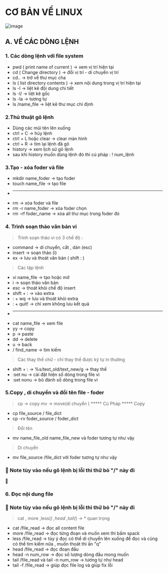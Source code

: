 # CƠ BẢN VỀ LINUX 
![image](https://user-images.githubusercontent.com/90398366/165110928-f1a8881b-dba2-4581-a927-7c61adc4a6aa.png)

## A. VỀ CÁC DÒNG LỆNH

### 1. Các dòng lệnh với file system
- pwd ( print name of current ) -> xem vị trí hiện tại
- cd  ( Change directory ) -> đổi vị trí - di chuyển vị trí 
- cd.. -> trở về thư mục cha
- ls ( list directory contents ) -> xem nội dung trong vị trí hiện tại
- ls -l -> liệt kê đội dung chi tiết
- ls -l/ -> liệt kê gốc
- ls -la -> tương tự 
- ls /name_file -> liệt kê thư mục chỉ định

### 2.Thủ thuật gõ lệnh 
- Dùng các mũi tên lên xuống
- ctrl + C -> hủy lệnh
- ctrl + L hoặc clear -> clear màn hình
- ctrl + R -> tìm lại lệnh đã gõ 
- history -> xem lịch sử gõ lệnh 
- sau khi history muồn dùng lệnh đó thì cú pháp : ! num_lệnh 
### 3.Tạo - xóa foder và file
- mkdir name_foder -> tạo foder 
- touch name_file -> tạo file
- ******
- rm -> xóa foder và file
- rm -r name_foder -> xóa foder chọn
- rm -rf foder_name -> xóa all thư mục trong foder đó

### 4. Trình soạn thảo văn bản vi
> Trình soạn thảo vi có 3 chế độ :
- command -> di chuyển, cắt , dán (esc)
- insert -> soạn thảo (i)
- ex -> lưu và thoát văn bản ( shift : )
> Các tập lệnh
- vi name_file -> tạo hoặc mở
- i -> soạn thảo văn bản
- esc -> thoát khỏi chế độ insert
- shift + : -> vào extra
- : + wq -> lưu và thoát khỏi extra
- : + quit! -> chỉ xem không lưu kết quả
- ******
- cat name_file -> xem file
- yy -> copy
- p -> paste
- dd -> delete
- u -> back
- / find_name -> tìm kiếm
> Các thay thế chữ - chỉ thay thế được ký tự in thường
- shift + : -> %s/text_old/text_new/g -> thay thế
- :set nu -> cài đặt hiện số dòng trong file vi
- :set nonu -> bỏ đánh số dòng trong file vi

### 5.Copy , di chuyển và đổi tên file - foder
> cp -> copy
> mv -> move(di chuyển )
>  ***** Cú Pháp *****
>  Copy
- cp file_source / file_dict 
- cp -rv foder_source / foder_dict
> Đổi tên
- mv name_file_old name_file_new  và foder tương tự như vậy
> Di chuyển
- mv file_source /file_dict với foder tương tự như vậy
### 📓 Note tùy vào nếu gõ lệnh bị lỗi thì thử bỏ "/" này đi 
🦫 
### 6. Đọc nội dung file
### 📓 Note tùy vào nếu gõ lệnh bị lỗi thì thử bỏ "/" này đi 
> cat , more ,less(*) ,head ,tail(*) -> * quan trọng
- cat /file_read -> đọc all content file
- more /file_read -> đọc từng đoạn và muốn xem thì bấm spack
- less /file_read -> tùy ý đọc có thể di chuyển lên xuống để đọc và cũng có thể tìm kiếm nữa , muốn thoát thì ấn "q"
- head /file_read -> đọc đoạn đầu
- head -n num_row -> đọc số lượng dòng đầu mong muốn 
- tail /file_read và tail -n num_row -> tương tự như head
- tail -f /file_read -> giúp đọc file log và giúp fix lỗi

